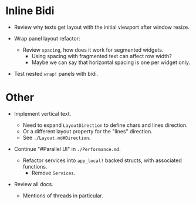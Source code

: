 # Inline Bidi

* Review why texts get layout with the initial viewport after window resize.

* Wrap panel layout refactor:
  - Review `spacing`, how does it work for segmented widgets.
    - Using spacing with fragmented text can affect row width?
    - Maybe we can say that horizontal spacing is one per widget only.

* Test nested `wrap!` panels with bidi.

# Other

* Implement vertical text.
    - Need to expand `LayoutDirection` to define chars and lines direction.
    - Or a different layout property for the "lines" direction.
    - See `./Layout.md#Direction`.

* Continue "#Parallel UI" in `./Performance.md`.
    - Refactor services into `app_local!` backed structs, with associated functions.
        - Remove `Services`.

* Review all docs.
    - Mentions of threads in particular.